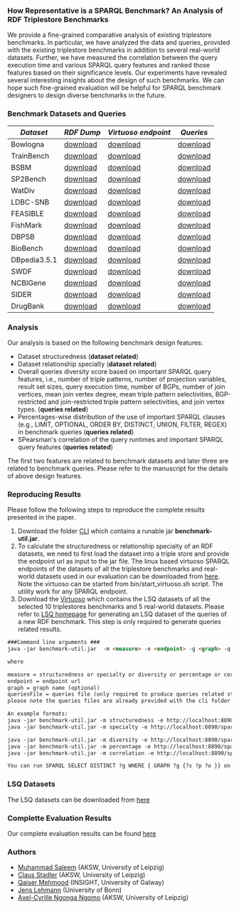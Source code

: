 ### How Representative is a SPARQL Benchmark? An Analysis of RDF Triplestore Benchmarks
We provide a fine-grained comparative analysis of existing triplestore benchmarks. In particular, we have analyzed the data and queries, provided with the existing triplestore benchmarks in addition to several real-world datasets. Further, we have measured the correlation between the query execution time and various SPARQL query features and ranked those features based on their significance levels. Our experiments have revealed  several interesting insights about the design of such benchmarks. We can hope such fine-grained evaluation will be helpful for SPARQL benchmark designers to design diverse benchmarks in the future. 

### Benchmark Datasets and Queries


| *Dataset*   | *RDF Dump* | *Virtuoso endpoint* | *Queries* |
|-------------|------------|---------------------|-----------|
|Bowlogna|[download]()|[download]()|[download]()|[download]()|
|TrainBench|[download]()|[download]()|[download]()|[download]()|
|BSBM|[download]()|[download]()|[download]()|[download]()|
|SP2Bench|[download]()|[download]()|[download]()|[download]()|
|WatDiv|[download]()|[download]()|[download]()|[download]()|
|LDBC-SNB|[download]()|[download]()|[download]()|[download]()|
|FEASIBLE|[download]()|[download]()|[download]()|[download]()|
|FishMark|[download]()|[download]()|[download]()|[download]()|
|DBPSB|[download]()|[download]()|[download]()|[download]()|
|BioBench|[download]()|[download]()|[download]()|[download]()|
|DBpedia3.5.1|[download]()|[download]()|[download]()|[download]()|
|SWDF|[download]()|[download]()|[download]()|[download]()|
|NCBIGene|[download]()|[download]()|[download]()|[download]()|
|SIDER|[download]()|[download]()|[download]()|[download]()|
|DrugBank|[download]()|[download]()|[download]()|[download]()|


### Analysis
Our analysis is based on the following benchmark design features: 
* Dataset structuredness (**dataset related**)
* Dataset relationship specialty (**dataset related**)
* Overall queries diversity score based on important SPARQL query features, i.e., number of triple patterns, number of projection variables, result set sizes, query execution time, number of BGPs, number of join vertices, mean join vertex degree, mean triple pattern selectivities, BGP-restricted and join-restricted triple pattern selectivities, and join vertex types. (**queries related**)
* Percentages-wise distribution of the use of important SPARQL clauses (e.g., LIMIT, OPTIONAL, ORDER BY, DISTINCT,
UNION, FILTER, REGEX) in benchmark queries  (**queries related**)
* SPearsman's correlation of the query runtimes and important SPARQL query features (**queries related**)

The first two features are related to benchmark datasets and later three are related to benchmark queries. Please refer to the manuscript for the details of above design features. 

### Reproducing Results
Please follow the following steps to reproduce the complete results presented in the paper. 
 1. Download the folder [CLI](https://github.com/AKSW/triplestore-benchmarks/tree/master/cli) which contains a runable jar **benchmark-util.jar**.  
 2. To calculate the structuredness or relationship specialty of an RDF datasets, we need to first load the dataset into a triple store and provide the endpoint url as input to the jar file. The linux based virtuoso SPARQL endpoints of the datasets of all the triplestore benchmarks and real-world datasets used in our evaluation can be downloaded from [here](https://hobbitdata.informatik.uni-leipzig.de/benchmarks-data/benchmarks-datasets-virtuoso/). Note the virtuoso can be started from bin/start_virtuoso.sh script. The utility work for any SPARQL endpoint. 
 3. Download the [Virtuoso](https://hobbitdata.informatik.uni-leipzig.de/benchmarks-data/benchmarks-lsq-results.virtuoso.tar.gz) which contains the LSQ datasets of all the selected 10 triplestores benchmarks and 5 real-world datasets. Please refer to [LSQ homepage](https://github.com/aksw/lsq) for generating an LSQ dataset of the queries of a new RDF benchmark. This step is only required to generate queries related results.

 ```html
###Command line arguments ### 
java -jar benchmark-util.jar  -m <measure> -e <endpoint> -g <graph> -q <queriesFile> 

where 
 
measure = structuredness or specialty or diversity or percentage or correlation
endpoint = endpoint url
graph = graph name (optional)
queriesFile = queries file (only required to produce queries related statistics, i.e., diversity, percentages, and correlation).
 please note the queries files are already provided with the cli folder downloaded in step 1.

An example formats: 
java -jar benchmark-util.jar -m structuredness -e http://localhost:8890/sparql
java -jar benchmark-util.jar -m specialty -e http://localhost:8890/sparql -g http://benchmark-eval.aksw.org/feasible

java -jar benchmark-util.jar -m diversity -e http://localhost:8890/sparql -g http://benchmark-eval.aksw.org/feasible -q queries-diversity.txt 
java -jar benchmark-util.jar -m percentage -e http://localhost:8890/sparql -q queries-percent.txt -g http://benchmark-eval.aksw.org/biobench
java -jar benchmark-util.jar -m correlation -e http://localhost:8890/sparql -q queries-correlation.txt -g http://benchmark-eval.aksw.org/dbpsb

You can run SPARQL SELECT DISTINCT ?g WHERE { GRAPH ?g {?s ?p ?o }} on the virtuoso downloded in step 2 to get the graph names of all the selected benchmarks and real-world datasets. Note you can add more queries into the input files in -q argument to get results for other features. 
```

 


### LSQ Datasets
The LSQ datasets can be downloaded from [here](http://hobbitdata.informatik.uni-leipzig.de/lsq-dumps/)
### Complette Evaluation Results
Our complete evaluation results can be found [here](https://github.com/AKSW/sqcframework/blob/master/SQCFramework-Evaluation-Results.xlsx)
### Authors
  * [Muhammad Saleem](https://sites.google.com/site/saleemsweb/) (AKSW, University of Leipzig) 
  * [Claus Stadler](http://aksw.org/ClausStadler.html) (AKSW, University of Leipzig)
  * [Qaiser Mehmood](https://www.insight-centre.org/users/qaiser-mehmood) (INSIGHT, University of Galway) 
  * [Jens Lehmann](http://jens-lehmann.org/) (University of Bonn)
  * [Axel-Cyrille Ngonga Ngomo](http://aksw.org/AxelNgonga.html) (AKSW, University of Leipzig)
